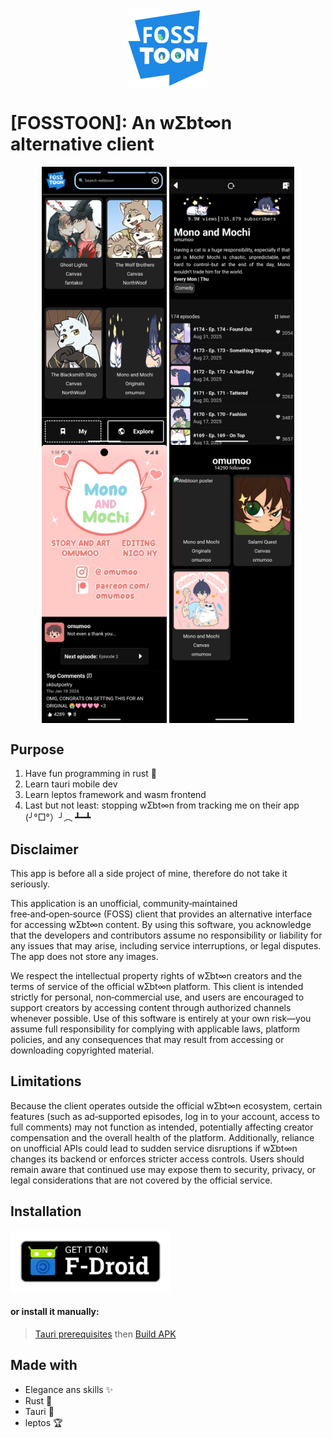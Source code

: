 <p align="center"><img src="./public/logo.png" width="128" align="center" /></p>

# [FOSSTOON]: An wƩbt∞n alternative client

<p align="center">
  <img src="./demos/main_page.png" width="200" align="center" />
  <img src="./demos/webtoon_page.png" width="200" align="center" />
  <img src="./demos/episode_page.png" width="200" align="center" />
  <img src="./demos/creator_page.png" width="200" align="center" />
</p>

## Purpose

1. Have fun programming in rust 🦀
2. Learn tauri mobile dev
3. Learn leptos framework and wasm frontend
4. Last but not least: stopping wƩbt∞n from tracking me on their app (╯°□°）╯︵ ┻━┻

## Disclaimer

This app is before all a side project of mine, therefore do not take it seriously.

This application is an unofficial, community‑maintained free‑and‑open‑source (FOSS) client that provides an alternative interface for accessing wƩbt∞n content. By using this software, you acknowledge that the developers and contributors assume no responsibility or liability for any issues that may arise, including service interruptions, or legal disputes. The app does not store any images.

We respect the intellectual property rights of wƩbt∞n creators and the terms of service of the official wƩbt∞n platform. This client is intended strictly for personal, non‑commercial use, and users are encouraged to support creators by accessing content through authorized channels whenever possible. Use of this software is entirely at your own risk—you assume full responsibility for complying with applicable laws, platform policies, and any consequences that may result from accessing or downloading copyrighted material.

## Limitations

Because the client operates outside the official wƩbt∞n ecosystem, certain features (such as ad‑supported episodes, log in to your account, access to full comments) may not function as intended, potentially affecting creator compensation and the overall health of the platform. Additionally, reliance on unofficial APIs could lead to sudden service disruptions if wƩbt∞n changes its backend or enforces stricter access controls. Users should remain aware that continued use may expose them to security, privacy, or legal considerations that are not covered by the official service.

## Installation

<a href="https://ilingu.github.io/fdroid/repo/"><img src="./demos/get-it-on-fdroid.png" width="256" /></a>

#### or install it manually:

> [Tauri prerequisites](https://tauri.app/start/prerequisites/) then [Build APK](https://tauri.app/distribute/google-play/#build-apks)

## Made with

- Elegance ans skills ✨
- Rust 🦀
- Tauri 🚀
- leptos 🏆
